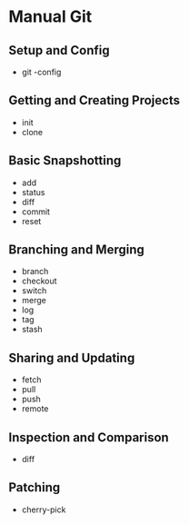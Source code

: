 # Manual Git

## Setup and Config

- git
-config

## Getting and Creating Projects

- init
- clone

## Basic Snapshotting

- add
- status
- diff
- commit
- reset

## Branching and Merging

- branch
- checkout
- switch
- merge
- log
- tag
- stash

## Sharing and Updating

- fetch
- pull
- push
- remote

## Inspection and Comparison

- diff

## Patching

- cherry-pick
